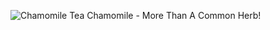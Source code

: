 ![Chamomile Tea](https://github.com/kmatusze/Chamomile/assets/138835328/e9743315-cc4c-4c35-8087-e82b9a91deb8)
Chamomile - More Than A Common Herb! 
